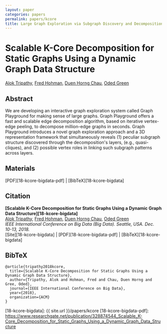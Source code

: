 ```yaml
---
layout: paper
categories: papers
permalink: papers/kcore
title: Large Graph Exploration via Subgraph Discovery and Decomposition
---
```


# Scalable K-Core Decomposition for Static Graphs Using a Dynamic Graph Data Structure
[Alok Tripathy][alok], [Fred Hohman][fred], [Duen Horng Chau][polo], [Oded Green][oded]  

## Abstract
We are developing an interactive graph exploration system called Graph Playground for making sense of large graphs.
Graph Playground offers a fast and scalable edge decomposition algorithm, based on iterative vertex-edge peeling, to decompose million-edge graphs in seconds.
Graph Playground introduces a novel graph exploration approach and a 3D representation framework that simultaneously reveals (1) peculiar subgraph structure discovered through the decomposition's layers, (e.g., quasi-cliques), and (2) possible vertex roles in linking such subgraph patterns across layers.


## Materials
[PDF][18-kcore-bigdata-pdf] | [BibTeX][18-kcore-bigdata]

## Citation
**[Scalable K-Core Decomposition for Static Graphs Using a Dynamic Graph Data Structure][18-kcore-bigdata]**  
[Alok Tripathy][alok], [Fred Hohman][fred], [Duen Horng Chau][polo], [Oded Green][oded]  
*IEEE International Conference on Big Data (Big Data). Seattle, USA. Dec. 10-13, 2018.*  
<span class="paper-misc">
<span class="cv-website-marker">[Site][18-kcore-bigdata]</span> | [PDF][18-kcore-bigdata-pdf] | [BibTeX][18-kcore-bigdata]
</span>

## BibTeX
```
@article{tripathy2018kcore,
  title={Scalable K-Core Decomposition for Static Graphs Using a Dynamic Graph Data Structure},
  author={Tripathy, Alok and Hohman, Fred and Chau, Duen Horng and Gree, Oded},
  journal={IEEE International Conference on Big Data},
  year={2018},
  organization={ACM}
}
```

[alok]: http://www.aloktripathy.me/ "Alok Tripathy"
[fred]: http://fredhohman.com "Fred Hohman"
[polo]: http://www.cc.gatech.edu/~dchau/ "Polo Chau"
[oded]: https://www.linkedin.com/in/oded-green-2a179a19/ "ODed Green"

[18-kcore-bigdata]: {{ site.url }}/papers/kcore
[18-kcore-bigdata-pdf]: https://www.researchgate.net/publication/328874544_Scalable_K-Core_Decomposition_for_Static_Graphs_Using_a_Dynamic_Graph_Data_Structure